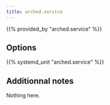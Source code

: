 ```yaml
---
title: arched.service
---
```


{{% provided_by "arched.service" %}}

## Options

{{% systemd_unit "arched.service" %}}

## Additionnal notes

Nothing here.